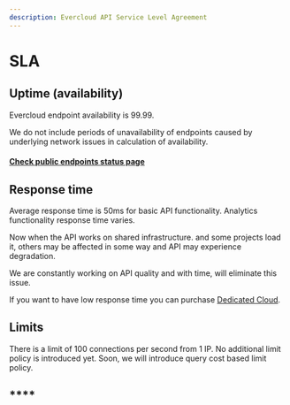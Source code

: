 ```yaml
---
description: Evercloud API Service Level Agreement
---
```


# SLA

## Uptime (availability)

Evercloud endpoint availability is 99.99.

We do not include periods of unavailability of endpoints caused by underlying network issues in calculation of availability.&#x20;

#### [Check public endpoints status page](https://everos.dev/status)

## Response time

Average response time is 50ms for basic API functionality. Analytics functionality response time varies.&#x20;

Now when the API works on shared infrastructure. and some projects load it, others may be affected in some way and API may experience degradation.&#x20;

We are constantly working on API quality and with time, will eliminate this issue.&#x20;

If you want to have low response time you can purchase [Dedicated Cloud](../../use-cases/infrastructure-provider/).

## Limits

There is a limit of 100 connections per second from 1 IP. No additional limit policy is introduced yet. Soon, we will introduce query cost based limit policy.

## ****
